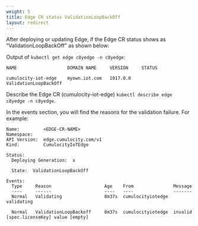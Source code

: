 ```yaml
---
weight: 5
title: Edge CR status ValidationLoopBackOff 
layout: redirect
---
```


After deploying or updating Edge, if the Edge CR status shows as “ValidationLoopBackOff” as shown below:

Output of `kubectl get edge c8yedge -n c8yedge`:

```shell
NAME                   DOMAIN NAME     VERSION     STATUS     

cumulocity-iot-edge    myown.iot.com   1017.0.0    ValidationLoopBackOff 
```
Describe the Edge CR (cumulocity-iot-edge) `kubectl describe edge c8yedge -n c8yedge`.

In the events section, you will find the reasons for the validation failure. For example: 

```shell
Name:         <EDGE-CR-NAME> 
Namespace:     
API Version:  edge.cumulocity.com/v1 
Kind:         CumulocityIoTEdge 

Status: 
  Deploying Generation:  x 

  State:  ValidationLoopBackOff 

Events: 
  Type     Reason                    Age    From               Message 
  ----     ------                    ----   ----               ------- 
  Normal   Validating                8m37s  cumulocityiotedge  validating 

  Normal   ValidationLoopBackoff     8m37s  cumulocityiotedge  invalid [spec.licenseKey] value [empty]
```

